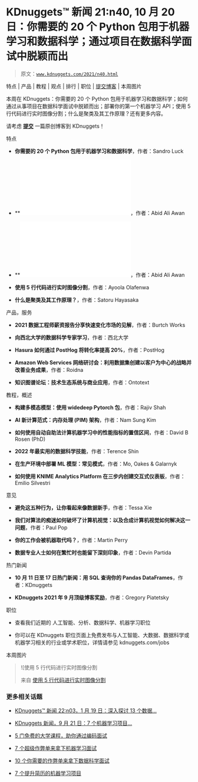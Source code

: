 # KDnuggets™ 新闻 21:n40, 10 月 20 日：你需要的 20 个 Python 包用于机器学习和数据科学；通过项目在数据科学面试中脱颖而出

> 原文：[`www.kdnuggets.com/2021/n40.html`](https://www.kdnuggets.com/2021/n40.html)

特点 | 产品 | 教程 | 观点 | 排行 | 职位 | [提交博客](https://www.kdnuggets.com/news/submissions.html) | 本周图片

本周在 KDnuggets：你需要的 20 个 Python 包用于机器学习和数据科学；如何通过从事项目在数据科学面试中脱颖而出；部署你的第一个机器学习 API；使用 5 行代码进行实时图像分割；什么是聚类及其工作原理？还有更多内容。

请考虑 [**提交**](https://www.kdnuggets.com/news/submissions.html) 一篇原创博客到 KDnuggets！

特点

+   **你需要的 20 个 Python 包用于机器学习和数据科学**，作者：Sandro Luck

+   **![银色博客如何通过从事项目来在数据科学面试中脱颖而出**](img/ace-data-science-interview-portfolio-projects.html)，作者：Abid Ali Awan

+   **![银色博客部署你的第一个机器学习 API**](img/deploying-first-machine-learning-api.html)，作者：Abid Ali Awan

+   **使用 5 行代码进行实时图像分割**，作者：Ayoola Olafenwa

+   **什么是聚类及其工作原理？**，作者：Satoru Hayasaka

产品，服务

+   **2021 数据工程师薪资报告分享快速变化市场的见解**，作者：Burtch Works

+   **向西北大学的数据科学专家学习**，作者：西北大学

+   **Hasura 如何通过 PostHog 将转化率提高 20%**，作者：PostHog

+   **Amazon Web Services 网络研讨会：利用数据集创建以客户为中心的战略并改善业务成果**，作者：Roidna

+   **知识图谱论坛：技术生态系统与商业应用**，作者：Ontotext

教程，概述

+   **构建多模态模型：使用 widedeep Pytorch 包**，作者：Rajiv Shah

+   **AI 新计算范式：内存处理 (PIM) 架构**，作者：Nam Sung Kim

+   **如何使用自动自助法计算机器学习中的性能指标的置信区间**，作者：David B Rosen (PhD)

+   **2022 年最实用的数据科学技能**，作者：Terence Shin

+   **在生产环境中部署 ML 模型：常见模式**，作者：Mo, Oakes & Galarnyk

+   **如何使用 KNIME Analytics Platform 在三步内创建交互式仪表板**，作者：Emilio Silvestri

意见

+   **避免这五种行为，让你看起来像数据新手**，作者：Tessa Xie

+   **我们对算法的痴迷如何破坏了计算机视觉：以及合成计算机视觉如何解决这一问题**，作者：Paul Pop

+   **你的工作会被机器取代吗？**，作者：Martin Perry

+   **数据专业人士如何在繁忙时也能留下深刻印象**，作者：Devin Partida

热门新闻

+   **10 月 11 日至 17 日热门新闻：用 SQL 查询你的 Pandas DataFrames**，作者：KDnuggets

+   **KDnuggets 2021 年 9 月顶级博客奖励**，作者：Gregory Piatetsky

职位

+   查看我们近期的 人工智能、分析、数据科学、机器学习职位

+   你可以在 KDnuggets 职位页面上免费发布与人工智能、大数据、数据科学或机器学习相关的行业或学术职位，详情请参见 kdnuggets.com/jobs

本周图片

> ![使用 5 行代码进行实时图像分割
> 
> 来自 [使用 5 行代码进行实时图像分割](https://www.kdnuggets.com/2021/10/real-time-image-segmentation-5-lines-code.html)

### 更多相关话题

+   [KDnuggets™ 新闻 22:n03，1 月 19 日：深入探讨 13 个数据…](https://www.kdnuggets.com/2022/n03.html)

+   [KDnuggets 新闻，9 月 21 日：7 个机器学习项目…](https://www.kdnuggets.com/2022/n37.html)

+   [5 门免费的大学课程，助你通过编码面试](https://www.kdnuggets.com/5-free-university-courses-to-ace-coding-interviews)

+   [7 个超级作弊单来拿下机器学习面试](https://www.kdnuggets.com/2022/12/7-super-cheat-sheets-need-ace-machine-learning-interview.html)

+   [10 个你需要的作弊单来拿下数据科学面试](https://www.kdnuggets.com/2022/10/10-cheat-sheets-need-ace-data-science-interview.html)

+   [7 个提升简历的机器学习项目](https://www.kdnuggets.com/2022/09/7-machine-learning-portfolio-projects-boost-resume.html)
